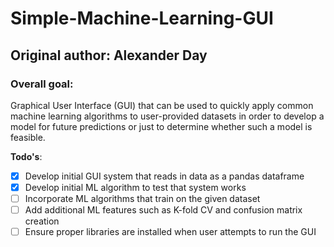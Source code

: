 # Simple-Machine-Learning-GUI
## Original author: Alexander Day

### Overall goal:
Graphical User Interface (GUI) that can be used to quickly apply common machine learning algorithms to user-provided datasets in order to develop a model for future predictions or just to determine whether such a model is feasible.

**Todo's**:
- [x] Develop initial GUI system that reads in data as a pandas dataframe
- [x] Develop initial ML algorithm to test that system works
- [ ] Incorporate ML algorithms that train on the given dataset
- [ ] Add additional ML features such as K-fold CV and confusion matrix creation
- [ ] Ensure proper libraries are installed when user attempts to run the GUI

